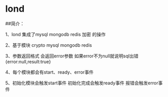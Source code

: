 # lond

##简介：

1、lond 集成了mysql mongodb redis 加密 的操作 </br>

2、基于模块 crypto mysql mongodb redis</br>

3、参数返回格式 会返回error参数 如果error不为null就说明sql出错 {error:null,result:true}</br>

4、每个模块都会有start、ready、error事件</br>

5、初始化模块会触发start事件 初始化完成会触发ready事件 报错会触发error事件</br>
